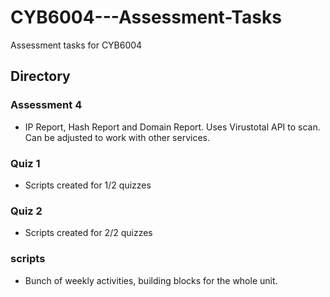 # CYB6004---Assessment-Tasks
Assessment tasks for CYB6004

## Directory

### Assessment 4 
- IP Report, Hash Report and Domain Report. Uses Virustotal API to scan. Can be adjusted to work with other services.

### Quiz 1
- Scripts created for 1/2 quizzes

### Quiz 2
- Scripts created for 2/2 quizzes

### scripts
- Bunch of weekly activities, building blocks for the whole unit.
